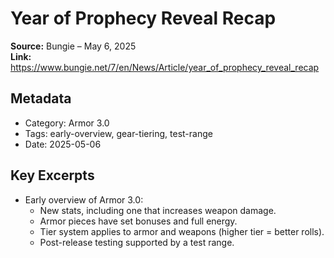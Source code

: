 # Year of Prophecy Reveal Recap

**Source:** Bungie – May 6, 2025  
**Link:** <https://www.bungie.net/7/en/News/Article/year_of_prophecy_reveal_recap>

## Metadata

- Category: Armor 3.0
- Tags: early-overview, gear-tiering, test-range
- Date: 2025-05-06

## Key Excerpts

- Early overview of Armor 3.0:
  - New stats, including one that increases weapon damage.
  - Armor pieces have set bonuses and full energy.
  - Tier system applies to armor and weapons (higher tier = better rolls).
  - Post-release testing supported by a test range.
